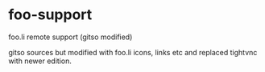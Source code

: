 foo-support
===========

foo.li remote support (gitso modified)

gitso sources but modified with foo.li icons, links etc and replaced tightvnc with newer edition.
